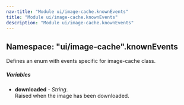 ```yaml
---
nav-title: "Module ui/image-cache.knownEvents"
title: "Module ui/image-cache.knownEvents"
description: "Module ui/image-cache.knownEvents"
---
```

## Namespace: "ui/image-cache".knownEvents
Defines an enum with events specific for image-cache class.

##### Variables
 - **downloaded** - _String_.    
  Raised when the image has been downloaded.